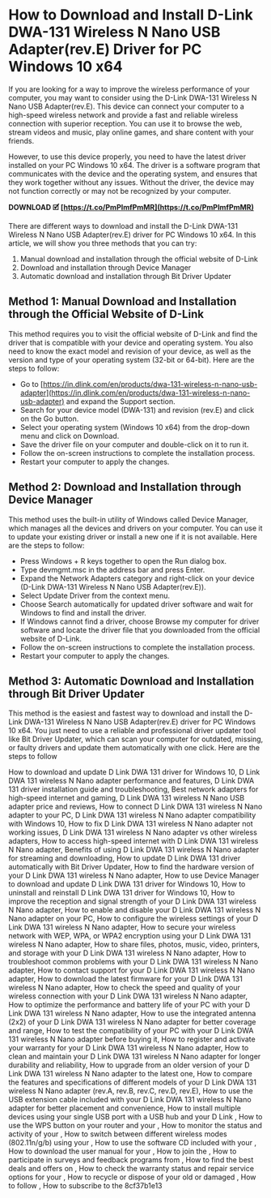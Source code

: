 # How to Download and Install D-Link DWA-131 Wireless N Nano USB Adapter(rev.E) Driver for PC Windows 10 x64
 
If you are looking for a way to improve the wireless performance of your computer, you may want to consider using the D-Link DWA-131 Wireless N Nano USB Adapter(rev.E). This device can connect your computer to a high-speed wireless network and provide a fast and reliable wireless connection with superior reception. You can use it to browse the web, stream videos and music, play online games, and share content with your friends.
 
However, to use this device properly, you need to have the latest driver installed on your PC Windows 10 x64. The driver is a software program that communicates with the device and the operating system, and ensures that they work together without any issues. Without the driver, the device may not function correctly or may not be recognized by your computer.
 
**DOWNLOAD 🗹 [https://t.co/PmPImfPmMR](https://t.co/PmPImfPmMR)**


 
There are different ways to download and install the D-Link DWA-131 Wireless N Nano USB Adapter(rev.E) driver for PC Windows 10 x64. In this article, we will show you three methods that you can try:
 
1. Manual download and installation through the official website of D-Link
2. Download and installation through Device Manager
3. Automatic download and installation through Bit Driver Updater

## Method 1: Manual Download and Installation through the Official Website of D-Link
 
This method requires you to visit the official website of D-Link and find the driver that is compatible with your device and operating system. You also need to know the exact model and revision of your device, as well as the version and type of your operating system (32-bit or 64-bit). Here are the steps to follow:

- Go to [https://in.dlink.com/en/products/dwa-131-wireless-n-nano-usb-adapter](https://in.dlink.com/en/products/dwa-131-wireless-n-nano-usb-adapter) and expand the Support section.
- Search for your device model (DWA-131) and revision (rev.E) and click on the Go button.
- Select your operating system (Windows 10 x64) from the drop-down menu and click on Download.
- Save the driver file on your computer and double-click on it to run it.
- Follow the on-screen instructions to complete the installation process.
- Restart your computer to apply the changes.

## Method 2: Download and Installation through Device Manager
 
This method uses the built-in utility of Windows called Device Manager, which manages all the devices and drivers on your computer. You can use it to update your existing driver or install a new one if it is not available. Here are the steps to follow:

- Press Windows + R keys together to open the Run dialog box.
- Type devmgmt.msc in the address bar and press Enter.
- Expand the Network Adapters category and right-click on your device (D-Link DWA-131 Wireless N Nano USB Adapter(rev.E)).
- Select Update Driver from the context menu.
- Choose Search automatically for updated driver software and wait for Windows to find and install the driver.
- If Windows cannot find a driver, choose Browse my computer for driver software and locate the driver file that you downloaded from the official website of D-Link.
- Follow the on-screen instructions to complete the installation process.
- Restart your computer to apply the changes.

## Method 3: Automatic Download and Installation through Bit Driver Updater
 
This method is the easiest and fastest way to download and install the D-Link DWA-131 Wireless N Nano USB Adapter(rev.E) driver for PC Windows 10 x64. You just need to use a reliable and professional driver updater tool like Bit Driver Updater, which can scan your computer for outdated, missing, or faulty drivers and update them automatically with one click. Here are the steps to follow
 
How to download and update D Link DWA 131 driver for Windows 10,  D Link DWA 131 wireless N Nano adapter performance and features,  D Link DWA 131 driver installation guide and troubleshooting,  Best network adapters for high-speed internet and gaming,  D Link DWA 131 wireless N Nano USB adapter price and reviews,  How to connect D Link DWA 131 wireless N Nano adapter to your PC,  D Link DWA 131 wireless N Nano adapter compatibility with Windows 10,  How to fix D Link DWA 131 wireless N Nano adapter not working issues,  D Link DWA 131 wireless N Nano adapter vs other wireless adapters,  How to access high-speed internet with D Link DWA 131 wireless N Nano adapter,  Benefits of using D Link DWA 131 wireless N Nano adapter for streaming and downloading,  How to update D Link DWA 131 driver automatically with Bit Driver Updater,  How to find the hardware version of your D Link DWA 131 wireless N Nano adapter,  How to use Device Manager to download and update D Link DWA 131 driver for Windows 10,  How to uninstall and reinstall D Link DWA 131 driver for Windows 10,  How to improve the reception and signal strength of your D Link DWA 131 wireless N Nano adapter,  How to enable and disable your D Link DWA 131 wireless N Nano adapter on your PC,  How to configure the wireless settings of your D Link DWA 131 wireless N Nano adapter,  How to secure your wireless network with WEP, WPA, or WPA2 encryption using your D Link DWA 131 wireless N Nano adapter,  How to share files, photos, music, video, printers, and storage with your D Link DWA 131 wireless N Nano adapter,  How to troubleshoot common problems with your D Link DWA 131 wireless N Nano adapter,  How to contact support for your D Link DWA 131 wireless N Nano adapter,  How to download the latest firmware for your D Link DWA 131 wireless N Nano adapter,  How to check the speed and quality of your wireless connection with your D Link DWA 131 wireless N Nano adapter,  How to optimize the performance and battery life of your PC with your D Link DWA 131 wireless N Nano adapter,  How to use the integrated antenna (2x2) of your D Link DWA 131 wireless N Nano adapter for better coverage and range,  How to test the compatibility of your PC with your D Link DWA 131 wireless N Nano adapter before buying it,  How to register and activate your warranty for your D Link DWA 131 wireless N Nano adapter,  How to clean and maintain your D Link DWA 131 wireless N Nano adapter for longer durability and reliability,  How to upgrade from an older version of your D Link DWA 131 wireless N Nano adapter to the latest one,  How to compare the features and specifications of different models of your D Link DWA 131 wireless N Nano adapter (rev.A, rev.B, rev.C, rev.D, rev.E),  How to use the USB extension cable included with your D Link DWA 131 wireless N Nano adapter for better placement and convenience,  How to install multiple devices using your single USB port with a USB hub and your D Link ,  How to use the WPS button on your router and your ,  How to monitor the status and activity of your ,  How to switch between different wireless modes (802.11n/g/b) using your ,  How to use the software CD included with your ,  How to download the user manual for your ,  How to join the  ,  How to participate in surveys and feedback programs from  ,  How to find the best deals and offers on  ,  How to check the warranty status and repair service options for your  ,  How to recycle or dispose of your old or damaged  ,  How to follow  ,  How to subscribe to the
 8cf37b1e13
 
